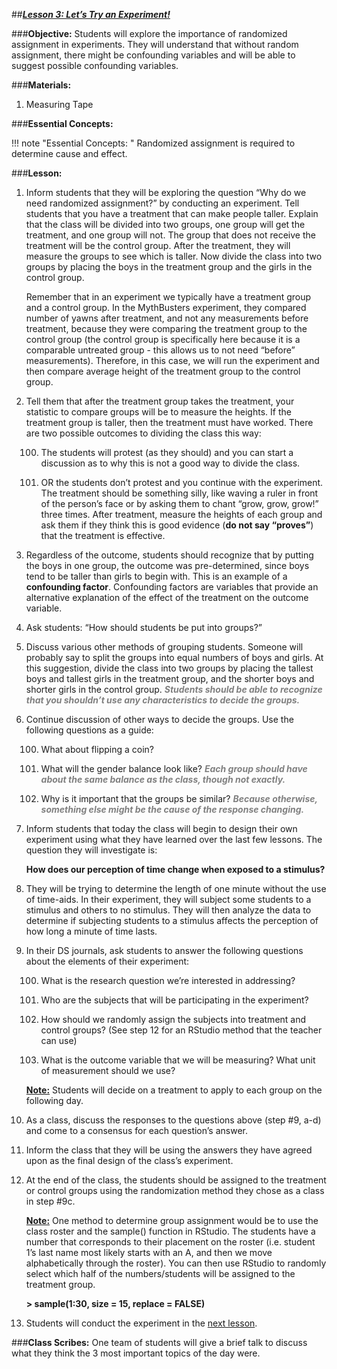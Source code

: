 ##***<u>Lesson 3: Let’s Try an Experiment!</u>***

###**Objective:**
Students will explore the importance of randomized assignment in experiments. They will understand that
without random assignment, there might be confounding variables and will be able to suggest possible
confounding variables.

###**Materials:**
1. Measuring Tape

###**Essential Concepts:**

!!! note "Essential Concepts: "
    Randomized assignment is required to determine cause and effect.

###**Lesson:**
1. Inform students that they will be exploring the question “Why do we need randomized
assignment?” by conducting an experiment. Tell students that you have a treatment that can
make people taller. Explain that the class will be divided into two groups, one group will get the
treatment, and one group will not. The group that does not receive the treatment will be the
control group. After the treatment, they will measure the groups to see which is taller. Now divide
the class into two groups by placing the boys in the treatment group and the girls in the control
group.

    Remember that in an experiment we typically have a treatment group and a control group. In
    the MythBusters experiment, they compared number of yawns after treatment, and not any
    measurements before treatment, because they were comparing the treatment group to the
    control group (the control group is specifically here because it is a comparable untreated
    group - this allows us to not need “before” measurements). Therefore, in this case, we will run
    the experiment and then compare average height of the treatment group to the control group.

2. Tell them that after the treatment group takes the treatment, your statistic to compare groups will
be to measure the heights. If the treatment group is taller, then the treatment must have worked.
There are two possible outcomes to dividing the class this way:

    100. The students will protest (as they should) and you can start a discussion as to why this is
    not a good way to divide the class.

    100. OR the students don’t protest and you continue with the experiment. The treatment
    should be something silly, like waving a ruler in front of the person’s face or by asking
    them to chant “grow, grow, grow!” three times. After treatment, measure the heights of
    each group and ask them if they think this is good evidence (**do not say “proves”**) that
    the treatment is effective.

3. Regardless of the outcome, students should recognize that by putting the boys in one group, the
outcome was pre-determined, since boys tend to be taller than girls to begin with. This is an
example of a **confounding factor**. Confounding factors are variables that provide an alternative
explanation of the effect of the treatment on the outcome variable.

4. Ask students: “How should students be put into groups?”

5. Discuss various other methods of grouping students. Someone will probably say to split the
groups into equal numbers of boys and girls. At this suggestion, divide the class into two groups
by placing the tallest boys and tallest girls in the treatment group, and the shorter boys and
shorter girls in the control group. <span style="color:grey">***Students should be able to recognize that you shouldn’t
use any characteristics to decide the groups.***</span>

6. Continue discussion of other ways to decide the groups. Use the following questions as a guide:

    100. What about flipping a coin?

    100. What will the gender balance look like? <span style="color:grey">***Each group should have about the same
    balance as the class, though not exactly.***</span>

    100. Why is it important that the groups be similar? <span style="color:grey">***Because otherwise, something else
    might be the cause of the response changing.***</span>

7. Inform students that today the class will begin to design their own experiment using what they
have learned over the last few lessons. The question they will investigate is:

    **How does our perception of time change when exposed to a stimulus?**

8. They will be trying to determine the length of one minute without the use of time-aids. In their
experiment, they will subject some students to a stimulus and others to no stimulus. They will
then analyze the data to determine if subjecting students to a stimulus affects the perception of
how long a minute of time lasts.

9. In their DS journals, ask students to answer the following questions about the elements of their
experiment:

    100. What is the research question we’re interested in addressing?

    100. Who are the subjects that will be participating in the experiment?

    100. How should we randomly assign the subjects into treatment and control groups? (See
    step 12 for an RStudio method that the teacher can use)

    100. What is the outcome variable that we will be measuring? What unit of measurement
    should we use?

    **<u>Note:</u>** Students will decide on a treatment to apply to each group on the following day.

10. As a class, discuss the responses to the questions above (step #9, a-d) and come to a
consensus for each question’s answer.

11. Inform the class that they will be using the answers they have agreed upon as the final design of
the class’s experiment.

12. At the end of the class, the students should be assigned to the treatment or control groups using
the randomization method they chose as a class in step #9c.

    **<u>Note:</u>** One method to determine group assignment would be to use the class roster and the
    sample() function in RStudio. The students have a number that corresponds to their placement on
    the roster (i.e. student 1’s last name most likely starts with an A, and then we move alphabetically
    through the roster). You can then use RStudio to randomly select which half of the
    numbers/students will be assigned to the treatment group.

    **> sample(1:30, size = 15, replace = FALSE)**

13. Students will conduct the experiment in the [next lesson](lesson4.md).

###**Class Scribes:**
One team of students will give a brief talk to discuss what they think the 3 most important topics of the
day were.